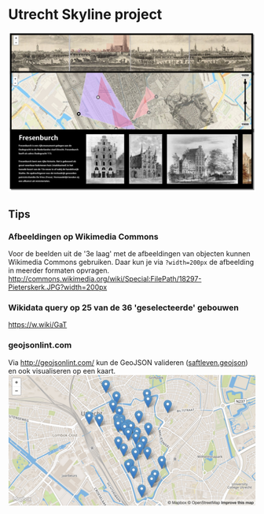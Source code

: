 # Utrecht Skyline project

![](diversen/screenshot-concept.png)

## Tips

### Afbeeldingen op Wikimedia Commons
Voor de beelden uit de '3e laag' met de afbeeldingen van objecten kunnen Wikimedia Commons gebruiken. Daar kun je via `?width=200px` de afbeelding in meerder formaten opvragen.
http://commons.wikimedia.org/wiki/Special:FilePath/18297-Pieterskerk.JPG?width=200px

### Wikidata query op 25 van de 36 'geselecteerde' gebouwen
https://w.wiki/GaT

### geojsonlint.com
Via http://geojsonlint.com/ kun de GeoJSON valideren ([saftleven.geojson](data/GeoJSON/saftleven.geojson)) en ook visualiseren op een kaart.
![](diversen/geojsonlint.jpg)

